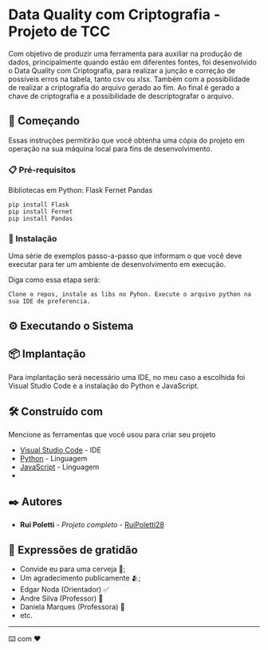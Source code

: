 # Data Quality com Criptografia - Projeto de TCC

Com objetivo de produzir uma ferramenta para auxiliar na produção de dados, principalmente quando estão em diferentes fontes, foi desenvolvido o Data Quality
com Criptografia, para realizar a junção e correção de possíveis erros na tabela, tanto csv ou xlsx. Também com a possibilidade de realizar a criptografia
do arquivo gerado ao fim. Ao final é gerado a chave de criptografia e a possibilidade de descriptografar o arquivo.

## 🚀 Começando

Essas instruções permitirão que você obtenha uma cópia do projeto em operação na sua máquina local para fins de desenvolvimento.

### 📋 Pré-requisitos

Bibliotecas em Python: 
Flask
Fernet
Pandas

```
pip install Flask
pip install Fernet
pip install Pandas
```

### 🔧 Instalação

Uma série de exemplos passo-a-passo que informam o que você deve executar para ter um ambiente de desenvolvimento em execução.

Diga como essa etapa será:

```
Clone o repos, instale as libs no Pyhon. Execute o arquivo python na sua IDE de preferencia.
```

## ⚙️ Executando o Sistema


## 📦 Implantação
Para implantação será necessário uma IDE, no meu caso a escolhida foi Visual Studio Code e a instalação do Python e JavaScript.

## 🛠️ Construído com

Mencione as ferramentas que você usou para criar seu projeto

* [Visual Studio Code](https://code.visualstudio.com/download) - IDE 
* [Python](https://docs.python.org/) - Linguagem
* [JavaScript](https://devdocs.io/javascript/) - Linguagem
* 

## ✒️ Autores

* **Rui Poletti** - *Projeto completo* - [RuiPoletti28](https://github.com/ruipoletti28)

## 🎁 Expressões de gratidão

* Convide eu para uma cerveja 🍺;
* Um agradecimento publicamente 🫂;
* Edgar Noda (Orientador) ✅
* Andre Silva (Professor) 👏
* Daniela Marques (Professora) 🫡
* etc.


---
⌨️ com ❤️
